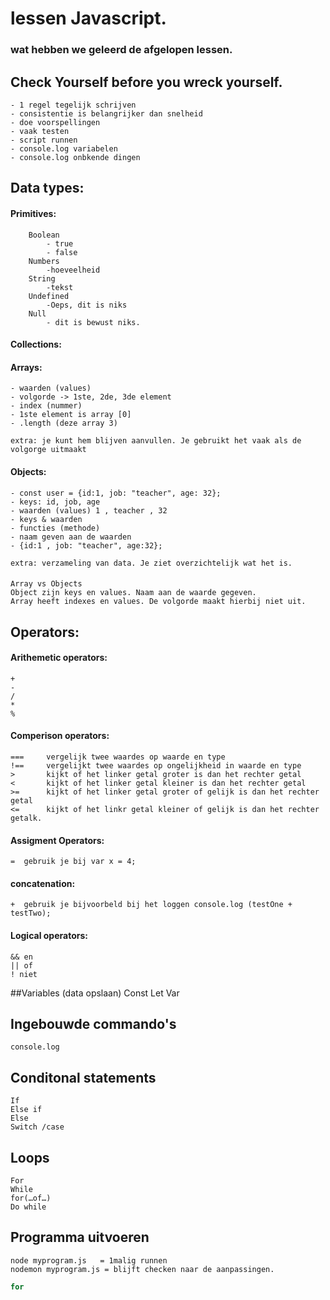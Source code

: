 # lessen Javascript. 

### wat hebben we geleerd de afgelopen lessen. 

## Check Yourself before you wreck yourself.

    - 1 regel tegelijk schrijven
    - consistentie is belangrijker dan snelheid
    - doe voorspellingen
    - vaak testen
    - script runnen
    - console.log variabelen
    - console.log onbkende dingen

## Data types:

#### Primitives:

    
        Boolean
            - true
            - false
        Numbers
            -hoeveelheid
        String
            -tekst
        Undefined
            -Oeps, dit is niks
        Null
            - dit is bewust niks.

#### Collections:

#### Arrays:
    - waarden (values)
    - volgorde -> 1ste, 2de, 3de element 
    - index (nummer)
    - 1ste element is array [0]
    - .length (deze array 3)

    extra: je kunt hem blijven aanvullen. Je gebruikt het vaak als de volgorge uitmaakt

#### Objects:
    - const user = {id:1, job: "teacher", age: 32};
    - keys: id, job, age
    - waarden (values) 1 , teacher , 32
    - keys & waarden
    - functies (methode)
    - naam geven aan de waarden
    - {id:1 , job: "teacher", age:32};

    extra: verzameling van data. Je ziet overzichtelijk wat het is.

####
    Array vs Objects 
    Object zijn keys en values. Naam aan de waarde gegeven. 
    Array heeft indexes en values. De volgorde maakt hierbij niet uit. 


## Operators:
#### Arithemetic operators:
    +
    -
    /
    *
    %
    
#### Comperison operators:
    ===     vergelijk twee waardes op waarde en type
    !==     vergelijkt twee waardes op ongelijkheid in waarde en type
    >       kijkt of het linker getal groter is dan het rechter getal
    <       kijkt of het linker getal kleiner is dan het rechter getal
    >=      kijkt of het linker getal groter of gelijk is dan het rechter getal
    <=      kijkt of het linkr getal kleiner of gelijk is dan het rechter getalk.
    
#### Assigment Operators:
    =  gebruik je bij var x = 4;

#### concatenation:
    +  gebruik je bijvoorbeld bij het loggen console.log (testOne + testTwo);

#### Logical operators:
    && en
    || of
    ! niet

##Variables (data opslaan)
    Const
    Let
    Var

## Ingebouwde commando's
    console.log

## Conditonal statements
    If
    Else if
    Else
    Switch /case

## Loops
    For
    While
    for(…of…)
    Do while

## Programma uitvoeren
    node myprogram.js   = 1malig runnen 
    nodemon myprogram.js = blijft checken naar de aanpassingen.



```javascript
for 
```